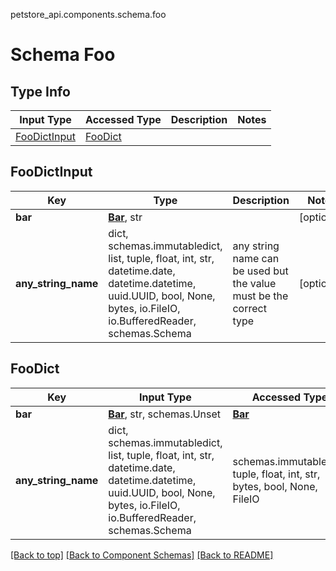 petstore_api.components.schema.foo
# Schema Foo

## Type Info
Input Type | Accessed Type | Description | Notes
------------ | ------------- | ------------- | -------------
[FooDictInput](#foodictinput) | [FooDict](#foodict) |  |

## FooDictInput
Key | Type |  Description | Notes
------------ | ------------- | ------------- | -------------
**bar** | [**Bar**](bar.md), str |  | [optional]
**any_string_name** | dict, schemas.immutabledict, list, tuple, float, int, str, datetime.date, datetime.datetime, uuid.UUID, bool, None, bytes, io.FileIO, io.BufferedReader, schemas.Schema | any string name can be used but the value must be the correct type | [optional]

## FooDict
Key | Input Type | Accessed Type | Description | Notes
------------ | ------------- | ------------- | ------------- | -------------
**bar** | [**Bar**](bar.md), str, schemas.Unset | [**Bar**](bar.md) |  | [optional]
**any_string_name** | dict, schemas.immutabledict, list, tuple, float, int, str, datetime.date, datetime.datetime, uuid.UUID, bool, None, bytes, io.FileIO, io.BufferedReader, schemas.Schema | schemas.immutabledict, tuple, float, int, str, bytes, bool, None, FileIO | any string name can be used but the value must be the correct type | [optional]

[[Back to top]](#top) [[Back to Component Schemas]](../../../README.md#Component-Schemas) [[Back to README]](../../../README.md)
